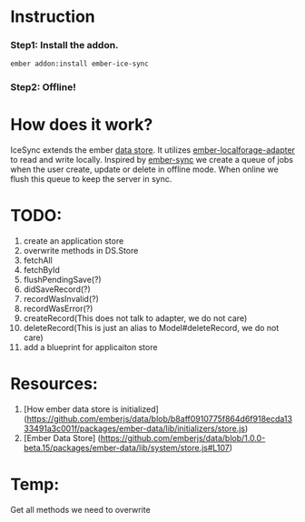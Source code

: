 # Instruction
### Step1: Install the addon.
```bash
ember addon:install ember-ice-sync
```
### Step2: Offline!


# How does it work?
IceSync extends the ember [data store](http://emberjs.com/api/data/classes/DS.Store.html).
It utilizes [ember-localforage-adapter](https://github.com/genkgo/ember-localforage-adapter/) to read and write locally.
Inspired by [ember-sync](https://github.com/kurko/ember-sync) we create a queue of jobs when the user create, update or delete in offline mode. When online we flush this queue to keep the server in sync.

# TODO:
1. create an application store
1. overwrite methods in DS.Store
  1. fetchAll
  1. fetchById
  1. flushPendingSave(?)
  1. didSaveRecord(?)
  1. recordWasInvalid(?)
  1. recordWasError(?)
  1. createRecord(This does not talk to adapter, we do not care)
  1. deleteRecord(This is just an alias to Model#deleteRecord, we do not care)
1. add a blueprint for applicaiton store

# Resources:
1. [How ember data store is initialized] (https://github.com/emberjs/data/blob/b8aff0910775f864d6f918ecda1333491a3c001f/packages/ember-data/lib/initializers/store.js)
2. [Ember Data Store] (https://github.com/emberjs/data/blob/1.0.0-beta.15/packages/ember-data/lib/system/store.js#L107)

# Temp:
Get all methods we need to overwrite
